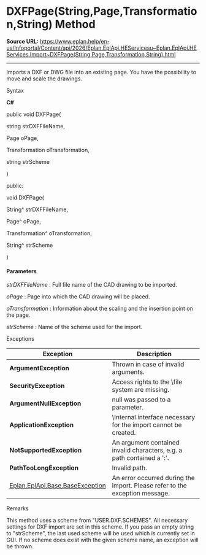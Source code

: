 # DXFPage(String,Page,Transformation,String) Method

**Source URL:** https://www.eplan.help/en-us/Infoportal/Content/api/2026/Eplan.EplApi.HEServicesu~Eplan.EplApi.HEServices.Import~DXFPage(String,Page,Transformation,String).html

---

Imports a DXF or DWG file into an existing page. You have the possibility to move and scale the drawings.

Syntax

**C#**



public void DXFPage( 

   string strDXFFileName,

   Page oPage,

   Transformation oTransformation,

   string strScheme

)

public:

void DXFPage( 

   String^ strDXFFileName,

   Page^ oPage,

   Transformation^ oTransformation,

   String^ strScheme

)


#### Parameters

*strDXFFileName*
:   Full file name of the CAD drawing to be imported.

*oPage*
:   Page into which the CAD drawing will be placed.

*oTransformation*
:   Information about the scaling and the insertion point on the page.

*strScheme*
:   Name of the scheme used for the import.

Exceptions

| Exception | Description |
| --- | --- |
| **ArgumentException** | Thrown in case of invalid arguments. |
| **SecurityException** | Access rights to the \file system are missing. |
| **ArgumentNullException** | null was passed to a parameter. |
| **ApplicationException** | \Internal interface necessary for the import cannot be created. |
| **NotSupportedException** | An argument contained invalid characters, e.g. a path contained a '\:'. |
| **PathTooLongException** | Invalid path. |
| [Eplan.EplApi.Base.BaseException](Eplan.EplApi.Baseu~Eplan.EplApi.Base.BaseException.html) | An error occurred during the import. Please refer to the exception message. |

Remarks

This method uses a scheme from "USER.DXF.SCHEMES". All necessary settings for DXF import are set in this scheme. If you pass an empty string to "strScheme", the last used scheme will be used which is currently set in GUI. If no scheme does exist with the given scheme name, an exception will be thrown.
